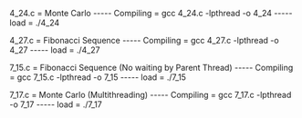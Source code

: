 4_24.c = Monte Carlo -----
Compiling = gcc 4_24.c -lpthread -o 4_24 -----
load = ./4_24 


4_27.c = Fibonacci Sequence ----- 
Compiling = gcc 4_27.c -lpthread -o 4_27 -----
load = ./4_27 


7_15.c = Fibonacci Sequence (No waiting by Parent Thread) ----- 
Compiling = gcc 7_15.c -lpthread -o 7_15 -----
load = ./7_15 


7_17.c = Monte Carlo (Multithreading) ----- 
Compiling = gcc 7_17.c -lpthread -o 7_17 -----
load = ./7_17 
